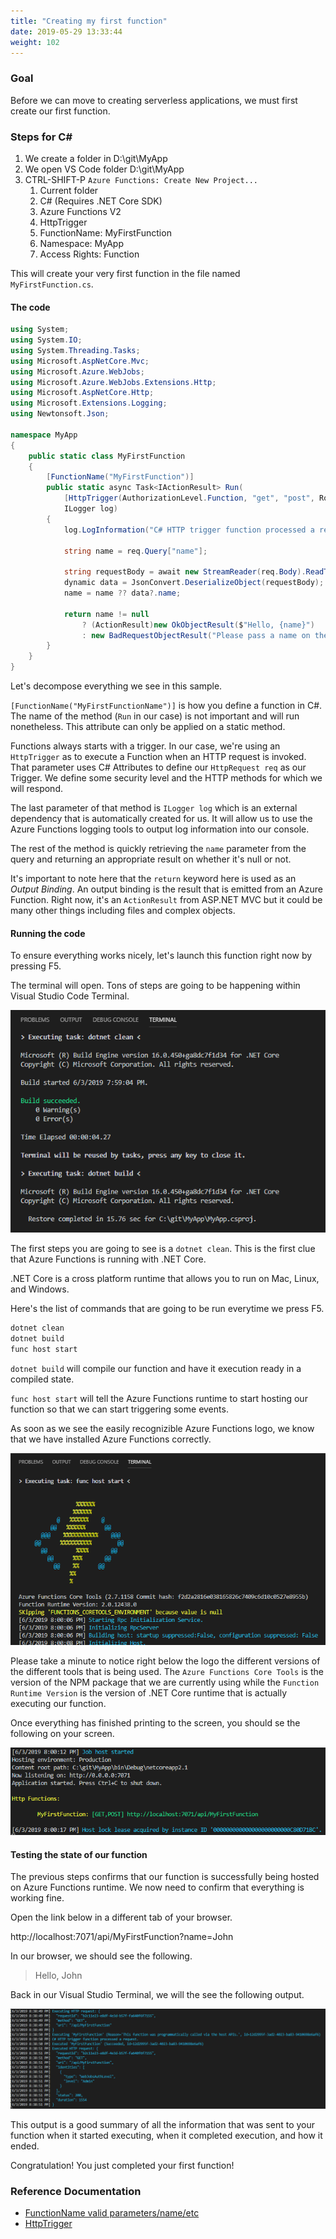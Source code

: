 ```yaml
---
title: "Creating my first function"
date: 2019-05-29 13:33:44
weight: 102
---
```


### Goal

Before we can move to creating serverless applications, we must first create our first function.

### Steps for C#

1) We create a folder in D:\git\MyApp
2) We open VS Code folder D:\git\MyApp
3) CTRL-SHIFT-P `Azure Functions: Create New Project...`
    1. Current folder
    2. C# (Requires .NET Core SDK)
    3. Azure Functions V2
    4. HttpTrigger
    5. FunctionName: MyFirstFunction
    6. Namespace: MyApp
    7. Access Rights: Function

This will create your very first function in the file named `MyFirstFunction.cs`.

#### The code

```csharp
using System;
using System.IO;
using System.Threading.Tasks;
using Microsoft.AspNetCore.Mvc;
using Microsoft.Azure.WebJobs;
using Microsoft.Azure.WebJobs.Extensions.Http;
using Microsoft.AspNetCore.Http;
using Microsoft.Extensions.Logging;
using Newtonsoft.Json;

namespace MyApp
{
    public static class MyFirstFunction
    {
        [FunctionName("MyFirstFunction")]
        public static async Task<IActionResult> Run(
            [HttpTrigger(AuthorizationLevel.Function, "get", "post", Route = null)] HttpRequest req,
            ILogger log)
        {
            log.LogInformation("C# HTTP trigger function processed a request.");

            string name = req.Query["name"];

            string requestBody = await new StreamReader(req.Body).ReadToEndAsync();
            dynamic data = JsonConvert.DeserializeObject(requestBody);
            name = name ?? data?.name;

            return name != null
                ? (ActionResult)new OkObjectResult($"Hello, {name}")
                : new BadRequestObjectResult("Please pass a name on the query string or in the request body");
        }
    }
}
```

Let's decompose everything we see in this sample.

`[FunctionName("MyFirstFunctionName")]` is how you define a function in C#. The name of the method (`Run` in our case) is not important and will run nonetheless. This attribute can only be applied on a static method.

Functions always starts with a trigger. In our case, we're using an `HttpTrigger` as to execute a Function when an HTTP request is invoked. That parameter uses C# Attributes to define our `HttpRequest req` as our Trigger. We define some security level and the HTTP methods for which we will respond.

The last parameter of that method is `ILogger log` which is an external dependency that is automatically created for us. It will allow us to use the Azure Functions logging tools to output log information into our console.

The rest of the method is quickly retrieving the `name` parameter from the query and returning an appropriate result on whether it's null or not.

It's important to note here that the `return` keyword here is used as an *Output Binding*. An output binding is the result that is emitted from an Azure Function. Right now, it's an `ActionResult` from ASP.NET MVC but it could be many other things including files and complex objects.

#### Running the code

To ensure everything works nicely, let's launch this function right now by pressing F5.

The terminal will open. Tons of steps are going to be happening within Visual Studio Code Terminal.

![Terminal Window](images/001.png)

The first steps you are going to see is a `dotnet clean`. This is the first clue that Azure Functions is running with .NET Core.

.NET Core is a cross platform runtime that allows you to run on Mac, Linux, and Windows.

Here's the list of commands that are going to be run everytime we press F5.

```bash
dotnet clean
dotnet build
func host start
```

`dotnet build` will compile our function and have it execution ready in a compiled state.

`func host start` will tell the Azure Functions runtime to start hosting our function so that we can start triggering some events.

As soon as we see the easily recognizible Azure Functions logo, we know that we have installed Azure Functions correctly.

![Azure Function Host Start](images/002.png)

Please take a minute to notice right below the logo the different versions of the different tools that is being used. The `Azure Functions Core Tools` is the version of the NPM package that we are currently using while the `Function Runtime Version` is the version of .NET Core runtime that is actually executing our function.

Once everything has finished printing to the screen, you should se the following on your screen.

![Ready state](images/003.png)

#### Testing the state of our function

The previous steps confirms that our function is successfully being hosted on Azure Functions runtime. We now need to confirm that everything is working fine.

Open the link below in a different tab of your browser.

http://localhost:7071/api/MyFirstFunction?name=John

In our browser, we should see the following.

> Hello, John

Back in our Visual Studio Terminal, we will the see the following output.

![Function Execution](images/004.png)

This output is a good summary of all the information that was sent to your function when it started executing, when it completed execution, and how it ended.

Congratulation! You just completed your first function!

### Reference Documentation

- [FunctionName valid parameters/name/etc](https://docs.microsoft.com/en-us/azure/azure-functions/functions-dotnet-class-library#methods-recognized-as-functions)
- [HttpTrigger](https://docs.microsoft.com/en-us/azure/azure-functions/functions-bindings-http-webhook#trigger)